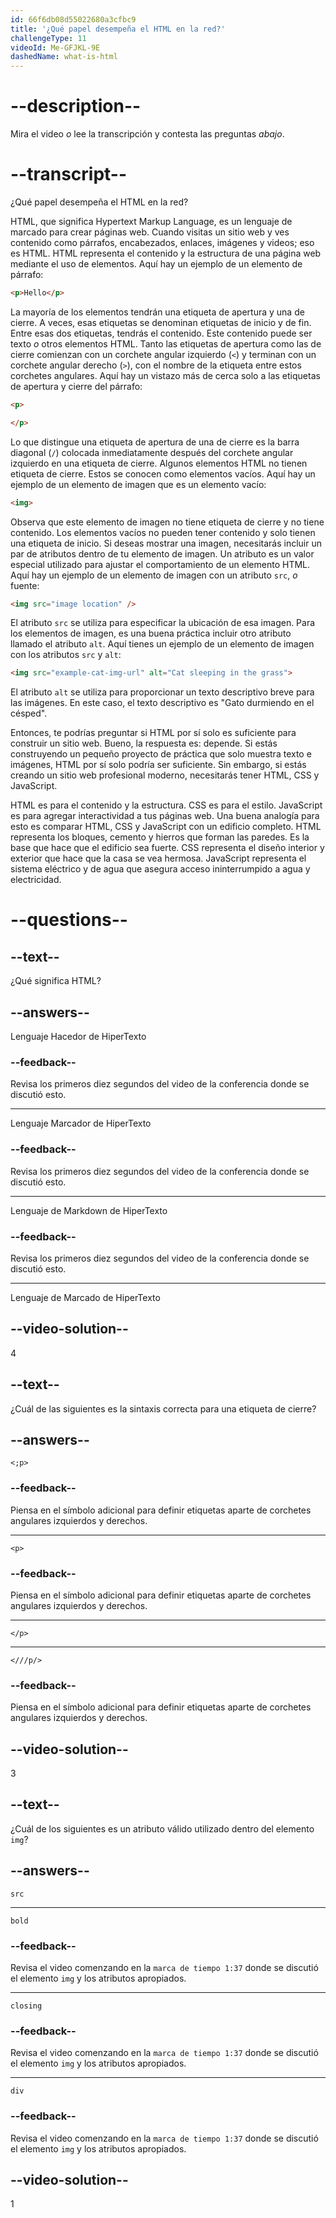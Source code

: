 ```yaml
---
id: 66f6db08d55022680a3cfbc9
title: '¿Qué papel desempeña el HTML en la red?'
challengeType: 11
videoId: Me-GFJKL-9E
dashedName: what-is-html
---
```


# --description--

Mira el video *o* lee la transcripción y contesta las preguntas *abajo*.

# --transcript--

¿Qué papel desempeña el HTML en la red?

HTML, que significa Hypertext Markup Language, es un lenguaje de marcado para crear páginas web. Cuando visitas un sitio web y ves contenido como párrafos, encabezados, enlaces, imágenes y videos; eso es HTML. HTML representa el contenido y la estructura de una página web mediante el uso de elementos. Aquí hay un ejemplo de un elemento de párrafo:

```html
<p>Hello</p>
```

La mayoría de los elementos tendrán una etiqueta de apertura y una de cierre. A veces, esas etiquetas se denominan etiquetas de inicio y de fin. Entre esas dos etiquetas, tendrás el contenido. Este contenido puede ser texto *o* otros elementos HTML. Tanto las etiquetas de apertura como las de cierre comienzan con un corchete angular izquierdo (`<`) y terminan con un corchete angular derecho (`>`), con el nombre de la etiqueta entre estos corchetes angulares. Aquí hay un vistazo más de cerca solo a las etiquetas de apertura y cierre del párrafo:

```html
<p>
```

```html
</p>
```

Lo que distingue una etiqueta de apertura de una de cierre es la barra diagonal (`/`) colocada inmediatamente después del corchete angular izquierdo en una etiqueta de cierre. Algunos elementos HTML no tienen etiqueta de cierre. Estos se conocen como elementos vacíos. Aquí hay un ejemplo de un elemento de imagen que es un elemento vacío:

```html
<img>
```

Observa que este elemento de imagen no tiene etiqueta de cierre y no tiene contenido. Los elementos vacíos no pueden tener contenido y solo tienen una etiqueta de inicio. Si deseas mostrar una imagen, necesitarás incluir un par de atributos dentro de tu elemento de imagen. Un atributo es un valor especial utilizado para ajustar el comportamiento de un elemento HTML. Aquí hay un ejemplo de un elemento de imagen con un atributo `src`, *o* fuente:

```html
<img src="image location" />
```

El atributo `src` se utiliza para especificar la ubicación de esa imagen. Para los elementos de imagen, es una buena práctica incluir otro atributo llamado el atributo `alt`. Aquí tienes un ejemplo de un elemento de imagen con los atributos `src` y `alt`:

```html
<img src="example-cat-img-url" alt="Cat sleeping in the grass">
```

El atributo `alt` se utiliza para proporcionar un texto descriptivo breve para las imágenes. En este caso, el texto descriptivo es "Gato durmiendo en el césped".

Entonces, te podrías preguntar si HTML por sí solo es suficiente para construir un sitio web. Bueno, la respuesta es: depende. Si estás construyendo un pequeño proyecto de práctica que solo muestra texto e imágenes, HTML por sí solo podría ser suficiente. Sin embargo, si estás creando un sitio web profesional moderno, necesitarás tener HTML, CSS y JavaScript.

HTML es para el contenido y la estructura. CSS es para el estilo. JavaScript es para agregar interactividad a tus páginas web. Una buena analogía para esto es comparar HTML, CSS y JavaScript con un edificio completo. HTML representa los bloques, cemento y hierros que forman las paredes. Es la base que hace que el edificio sea fuerte. CSS representa el diseño interior y exterior que hace que la casa se vea hermosa. JavaScript representa el sistema eléctrico y de agua que asegura acceso ininterrumpido a agua y electricidad.

# --questions--

## --text--

¿Qué significa HTML?

## --answers--

Lenguaje Hacedor de HiperTexto

### --feedback--

Revisa los primeros diez segundos del video de la conferencia donde se discutió esto.

---

Lenguaje Marcador de HiperTexto

### --feedback--

Revisa los primeros diez segundos del video de la conferencia donde se discutió esto.

---

Lenguaje de Markdown de HiperTexto

### --feedback--

Revisa los primeros diez segundos del video de la conferencia donde se discutió esto.

---

Lenguaje de Marcado de HiperTexto

## --video-solution--

4

## --text--

¿Cuál de las siguientes es la sintaxis correcta para una etiqueta de cierre?

## --answers--

`<;p>`

### --feedback--

Piensa en el símbolo adicional para definir etiquetas aparte de corchetes angulares izquierdos y derechos.

---

`<p>`

### --feedback--

Piensa en el símbolo adicional para definir etiquetas aparte de corchetes angulares izquierdos y derechos.

---

`</p>`

---

`<///p/>`

### --feedback--

Piensa en el símbolo adicional para definir etiquetas aparte de corchetes angulares izquierdos y derechos.

## --video-solution--

3

## --text--

¿Cuál de los siguientes es un atributo válido utilizado dentro del elemento `img`?

## --answers--

`src`

---

`bold`

### --feedback--

Revisa el video comenzando en la `marca de tiempo 1:37` donde se discutió el elemento `img` y los atributos apropiados.

---

`closing`

### --feedback--

Revisa el video comenzando en la `marca de tiempo 1:37` donde se discutió el elemento `img` y los atributos apropiados.

---

`div`

### --feedback--

Revisa el video comenzando en la `marca de tiempo 1:37` donde se discutió el elemento `img` y los atributos apropiados.

## --video-solution--

1
